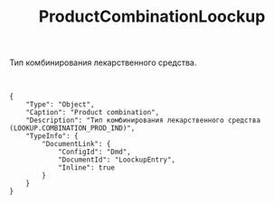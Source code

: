 ﻿---
layout: default
title: ProductCombinationLoockup
position: 1
categories: 
tags: 
---

Тип комбинирования лекарственного средства.

 

```
{
	"Type": "Object",
	"Caption": "Product combination",
	"Description": "Тип комбинирования лекарственного средства (LOOKUP.COMBINATION_PROD_IND)",
	"TypeInfo": {
		"DocumentLink": {
			"ConfigId": "Dmd",
			"DocumentId": "LoockupEntry",
			"Inline": true
		}
	}
}
```

 

 

